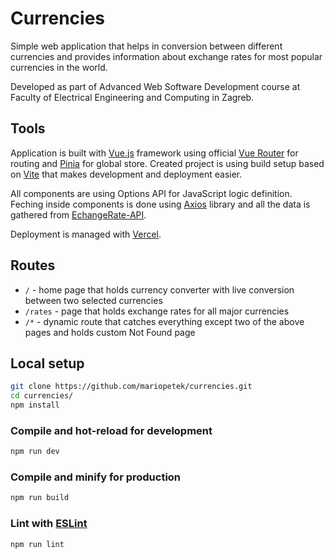 # Currencies

Simple web application that helps in conversion between different currencies and provides information about exchange rates for most popular currencies in the world.

Developed as part of Advanced Web Software Development course at Faculty of Electrical Engineering and Computing in Zagreb.

## Tools

Application is built with [Vue.js](https://vuejs.org/) framework using official [Vue Router](https://router.vuejs.org/) for routing and [Pinia](https://pinia.vuejs.org/) for global store. Created project is using build setup based on [Vite](https://vitejs.dev/) that makes development and deployment easier.

All components are using Options API for JavaScript logic definition. Feching inside components is done using [Axios](https://axios-http.com/docs/intro) library and all the data is gathered from [EchangeRate-API](https://app.exchangerate-api.com/).

Deployment is managed with [Vercel](https://vercel.com/).

## Routes

-   `/` - home page that holds currency converter with live conversion between two selected currencies
-   `/rates` - page that holds exchange rates for all major currencies
-   `/*` - dynamic route that catches everything except two of the above pages and holds custom Not Found page

## Local setup

```sh
git clone https://github.com/mariopetek/currencies.git
cd currencies/
npm install
```

### Compile and hot-reload for development

```sh
npm run dev
```

### Compile and minify for production

```sh
npm run build
```

### Lint with [ESLint](https://eslint.org/)

```sh
npm run lint
```
